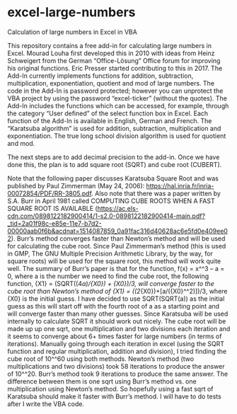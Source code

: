 # excel-large-numbers
Calculation of large numbers in Excel in VBA

This repository contains a free add-in for calculating large numbers in Excel. Mourad Louha first developed this in 2010 with ideas from Heinz Schweigert from the German “Office-Lösung” Office forum for improving his original functions. Eric Presser started contributing to this in 2017. The Add-In currently implements functions for addition, subtraction, multiplication, exponentiation, quotient and mod of large numbers. The code in the Add-In is password protected; however you can unprotect the VBA project by using the password “excel-ticker” (without the quotes). The Add-In includes the functions which can be accessed, for example, through the category “User defined” of the select function box in Excel. Each function of the Add-In is available in English, German and French. The “Karatsuba algorithm” is used for addition, subtraction, multiplication and exponentiation. The true long school division algorithm is used for quotient and mod.

The next steps are to add decimal precision to the add-in. Once we have done this, the plan is to add square root (SQRT) and cube root (CUBERT).

Note that the following paper discusses Karatsuba Square Root and was published by Paul Zimmerman (May 24, 2006): https://hal.inria.fr/inria-00072854/PDF/RR-3805.pdf. Also note that there was a paper written by S.A. Burr in April 1981 called COMPUTING CUBE ROOTS WHEN A FAST SQUARE ROOT IS AVAILABLE (https://ac.els-cdn.com/0898122182900414/1-s2.0-0898122182900414-main.pdf?_tid=2a01f98c-e85e-11e7-b7d2-00000aab0f6b&acdnat=1514087859_0a91fac316d40628ac6e5fd0e409ee02). Burr’s method converges faster than Newton’s method and will be used for calculating the cube root. Since Paul Zimmerman’s method (this is used in GMP, The GNU Multiple Precision Arithmetic Library, by the way, for square roots) will be used for the square root, this method will work quite well. The summary of Burr’s paper is that for the function, f(x) = x^^3 – a = 0, where a is the number we need to find the cube root, the following function, {X1} = (SQRT((4*a)/{X0}) + {X0})/3, will converge faster to the cube root than Newton’s method of {X1} = ((2*{X0})+[a/({X0}^^2)])/3, where {X0} is the initial guess. I have decided to use SQRT(SQRT(a)) as the initial guess as this will start off with the fourth root of a as a starting point and will converge faster than many other guesses. Since Karatsuba will be used internally to calculate SQRT it should work out nicely. The cube root will be made up up one sqrt, one multiplication and two divisions each iteration and it seems to converge about 6+ times faster for large numbers (in terms of iterations). Manually going through each iteration in excel (using the SQRT function and regular multiplication, addition and division), I tried finding the cube root of 10^^60 using both methods. Newton’s method (two multiplications and two divisions) took 58 iterations to produce the answer of 10^^20. Burr’s method took 9 iterations to produce the same answer. The difference between them is one sqrt using Burr’s method vs. one multiplication using Newton’s method. So hopefully using a fast sqrt of Karatsuba should make it faster with Burr’s method. I will have to do tests after I write the VBA code.
